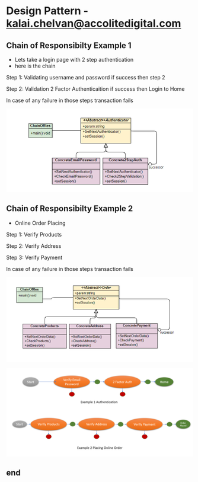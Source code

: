 # Design Pattern - kalai.chelvan@accolitedigital.com

## Chain of Responsibilty Example 1

- Lets take a login page with 2 step authentication
- here is the chain

Step 1: Validating username and password if success then step 2

Step 2: Validation 2 Factor Authenticaition if success then Login to Home

In case of any failure in those steps transaction fails

![sc1](https://raw.githubusercontent.com/kalaichelvan-kn/SAU-2021-Jan-Batch-Hyderabad/main/OOAD%20Design%20-%20Forenoon/ChainOfResponsibility/cor1.PNG)

## Chain of Responsibilty Example 2

- Online Order Placing

Step 1: Verify Products

Step 2: Verify Address

Step 3: Verify Payment

In case of any failure in those steps transaction fails

![sc1](https://raw.githubusercontent.com/kalaichelvan-kn/SAU-2021-Jan-Batch-Hyderabad/main/OOAD%20Design%20-%20Forenoon/ChainOfResponsibility/cor2.PNG)

![sc1](https://raw.githubusercontent.com/kalaichelvan-kn/SAU-2021-Jan-Batch-Hyderabad/main/OOAD%20Design%20-%20Forenoon/ChainOfResponsibility/process.PNG)

## end
